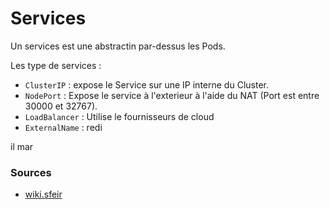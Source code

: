 # Services

Un services est une abstractin par-dessus les Pods.

Les type de services :

- `ClusterIP` : expose le Service sur une IP interne du Cluster.
- `NodePort` : Expose le service à l'exterieur à l'aide du NAT (Port est entre 30000 et 32767).
- `LoadBalancer` : Utilise le fournisseurs de cloud
- `ExternalName` : redi


il mar
### Sources

- [wiki.sfeir](https://wiki.sfeir.com/kubernetes/architecture/composants/services/)
